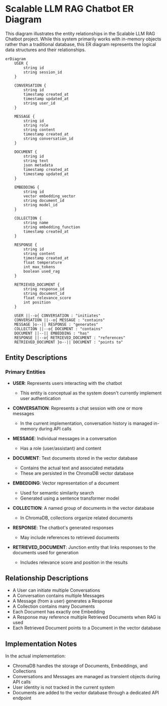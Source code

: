 # Scalable LLM RAG Chatbot ER Diagram

This diagram illustrates the entity relationships in the Scalable LLM RAG Chatbot project. While this system primarily works with in-memory objects rather than a traditional database, this ER diagram represents the logical data structures and their relationships.

```mermaid
erDiagram
    USER {
        string id
        string session_id
    }
    
    CONVERSATION {
        string id
        timestamp created_at
        timestamp updated_at
        string user_id
    }
    
    MESSAGE {
        string id
        string role
        string content
        timestamp created_at
        string conversation_id
    }
    
    DOCUMENT {
        string id
        string text
        json metadata
        timestamp created_at
        timestamp updated_at
    }
    
    EMBEDDING {
        string id
        vector embedding_vector
        string document_id
        string model_id
    }
    
    COLLECTION {
        string name
        string embedding_function
        timestamp created_at
    }
    
    RESPONSE {
        string id
        string content
        timestamp created_at
        float temperature
        int max_tokens
        boolean used_rag
    }
    
    RETRIEVED_DOCUMENT {
        string response_id
        string document_id
        float relevance_score
        int position
    }

    USER ||--o{ CONVERSATION : "initiates"
    CONVERSATION ||--o{ MESSAGE : "contains"
    MESSAGE }o--|| RESPONSE : "generates"
    COLLECTION ||--o{ DOCUMENT : "contains"
    DOCUMENT ||--|| EMBEDDING : "has"
    RESPONSE ||--o{ RETRIEVED_DOCUMENT : "references"
    RETRIEVED_DOCUMENT }o--|| DOCUMENT : "points to"
```

## Entity Descriptions

### Primary Entities

- **USER**: Represents users interacting with the chatbot
  - This entity is conceptual as the system doesn't currently implement user authentication

- **CONVERSATION**: Represents a chat session with one or more messages
  - In the current implementation, conversation history is managed in-memory during API calls

- **MESSAGE**: Individual messages in a conversation
  - Has a role (user/assistant) and content

- **DOCUMENT**: Text documents stored in the vector database
  - Contains the actual text and associated metadata
  - These are persisted in the ChromaDB vector database

- **EMBEDDING**: Vector representation of a document
  - Used for semantic similarity search
  - Generated using a sentence transformer model

- **COLLECTION**: A named group of documents in the vector database
  - In ChromaDB, collections organize related documents

- **RESPONSE**: The chatbot's generated responses
  - May include references to retrieved documents

- **RETRIEVED_DOCUMENT**: Junction entity that links responses to the documents used for generation
  - Includes relevance score and position in the results

## Relationship Descriptions

- A User can initiate multiple Conversations
- A Conversation contains multiple Messages
- A Message (from a user) generates a Response
- A Collection contains many Documents
- Each Document has exactly one Embedding
- A Response may reference multiple Retrieved Documents when RAG is used
- Each Retrieved Document points to a Document in the vector database

## Implementation Notes

In the actual implementation:
- ChromaDB handles the storage of Documents, Embeddings, and Collections
- Conversations and Messages are managed as transient objects during API calls
- User identity is not tracked in the current system
- Documents are added to the vector database through a dedicated API endpoint 